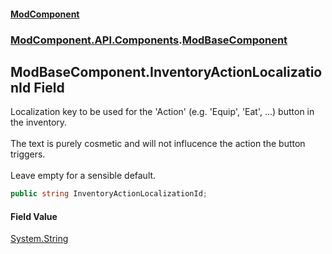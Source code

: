 #### [ModComponent](index.md 'index')
### [ModComponent.API.Components](index.md#ModComponent.API.Components 'ModComponent.API.Components').[ModBaseComponent](ModBaseComponent.md 'ModComponent.API.Components.ModBaseComponent')

## ModBaseComponent.InventoryActionLocalizationId Field

Localization key to be used for the 'Action' (e.g. 'Equip', 'Eat', ...) button in the inventory.<br/>  
The text is purely cosmetic and will not influcence the action the button triggers. <br/>  
Leave empty for a sensible default.

```csharp
public string InventoryActionLocalizationId;
```

#### Field Value
[System.String](https://docs.microsoft.com/en-us/dotnet/api/System.String 'System.String')